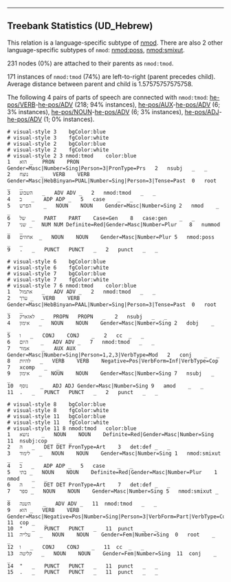 

--------------------------------------------------------------------------------

## Treebank Statistics (UD_Hebrew)

This relation is a language-specific subtype of [nmod]().
There are also 2 other language-specific subtypes of `nmod`: [nmod:poss](), [nmod:smixut]().

231 nodes (0%) are attached to their parents as `nmod:tmod`.

171 instances of `nmod:tmod` (74%) are left-to-right (parent precedes child).
Average distance between parent and child is 1.57575757575758.

The following 4 pairs of parts of speech are connected with `nmod:tmod`: [he-pos/VERB]()-[he-pos/ADV]() (218; 94% instances), [he-pos/AUX]()-[he-pos/ADV]() (6; 3% instances), [he-pos/NOUN]()-[he-pos/ADV]() (6; 3% instances), [he-pos/ADJ]()-[he-pos/ADV]() (1; 0% instances).


~~~ conllu
# visual-style 3	bgColor:blue
# visual-style 3	fgColor:white
# visual-style 2	bgColor:blue
# visual-style 2	fgColor:white
# visual-style 2 3 nmod:tmod	color:blue
1	הוא	_	PRON	PRON	Gender=Masc|Number=Sing|Person=3|PronType=Prs	2	nsubj	_	_
2	נוצח	_	VERB	VERB	Gender=Masc|HebBinyan=PUAL|Number=Sing|Person=3|Tense=Past	0	root	_	_
3	השבוע	_	ADV	ADV	_	2	nmod:tmod	_	_
4	ב	_	ADP	ADP	_	5	case	_	_
5	הפרש	_	NOUN	NOUN	Gender=Masc|Number=Sing	2	nmod	_	_
6	של	_	PART	PART	Case=Gen	8	case:gen	_	_
7	שני	_	NUM	NUM	Definite=Red|Gender=Masc|Number=Plur	8	nummod	_	_
8	אחוזים	_	NOUN	NOUN	Gender=Masc|Number=Plur	5	nmod:poss	_	_
9	.	_	PUNCT	PUNCT	_	2	punct	_	_

~~~


~~~ conllu
# visual-style 6	bgColor:blue
# visual-style 6	fgColor:white
# visual-style 7	bgColor:blue
# visual-style 7	fgColor:white
# visual-style 7 6 nmod:tmod	color:blue
1	אתמול	_	ADV	ADV	_	2	nmod:tmod	_	_
2	ערך	_	VERB	VERB	Gender=Masc|HebBinyan=PAAL|Number=Sing|Person=3|Tense=Past	0	root	_	_
3	לאזארק	_	PROPN	PROPN	_	2	nsubj	_	_
4	אימון	_	NOUN	NOUN	Gender=Masc|Number=Sing	2	dobj	_	_
5	ו	_	CONJ	CONJ	_	2	cc	_	_
6	היום	_	ADV	ADV	_	7	nmod:tmod	_	_
7	אמור	_	AUX	AUX	Gender=Masc|Number=Sing|Person=1,2,3|VerbType=Mod	2	conj	_	_
8	להיות	_	VERB	VERB	Negative=Pos|VerbForm=Inf|VerbType=Cop	7	xcomp	_	_
9	אימון	_	NOUN	NOUN	Gender=Masc|Number=Sing	7	nsubj	_	_
10	נוסף	_	ADJ	ADJ	Gender=Masc|Number=Sing	9	amod	_	_
11	.	_	PUNCT	PUNCT	_	2	punct	_	_

~~~


~~~ conllu
# visual-style 8	bgColor:blue
# visual-style 8	fgColor:white
# visual-style 11	bgColor:blue
# visual-style 11	fgColor:white
# visual-style 11 8 nmod:tmod	color:blue
1	נושא	_	NOUN	NOUN	Definite=Red|Gender=Masc|Number=Sing	11	nsubj:cop	_	_
2	ה	_	DET	DET	PronType=Art	3	det:def	_	_
3	לימוד	_	NOUN	NOUN	Gender=Masc|Number=Sing	1	nmod:smixut	_	_
4	ב	_	ADP	ADP	_	5	case	_	_
5	בתי	_	NOUN	NOUN	Definite=Red|Gender=Masc|Number=Plur	1	nmod	_	_
6	ה	_	DET	DET	PronType=Art	7	det:def	_	_
7	ספר	_	NOUN	NOUN	Gender=Masc|Number=Sing	5	nmod:smixut	_	_
8	השנה	_	ADV	ADV	_	11	nmod:tmod	_	_
9	הוא	_	VERB	VERB	Gender=Masc|Negative=Pos|Number=Sing|Person=3|VerbForm=Part|VerbType=Cop	11	cop	_	_
10	"	_	PUNCT	PUNCT	_	11	punct	_	_
11	עלייה	_	NOUN	NOUN	Gender=Fem|Number=Sing	0	root	_	_
12	ו	_	CONJ	CONJ	_	11	cc	_	_
13	קליטה	_	NOUN	NOUN	Gender=Fem|Number=Sing	11	conj	_	_
14	"	_	PUNCT	PUNCT	_	11	punct	_	_
15	.	_	PUNCT	PUNCT	_	11	punct	_	_

~~~


